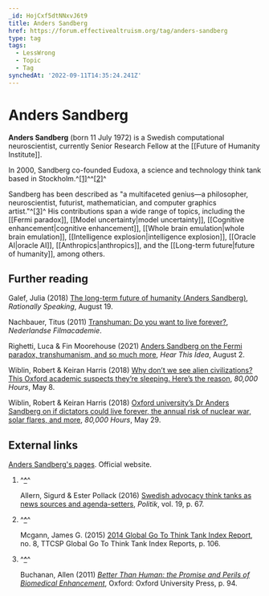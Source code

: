 ```yaml
---
_id: HojCxf5dtNNxvJ6t9
title: Anders Sandberg
href: https://forum.effectivealtruism.org/tag/anders-sandberg
type: tag
tags:
  - LessWrong
  - Topic
  - Tag
synchedAt: '2022-09-11T14:35:24.241Z'
---
```

# Anders Sandberg

**Anders Sandberg** (born 11 July 1972) is a Swedish computational neuroscientist, currently Senior Research Fellow at the [[Future of Humanity Institute]].

In 2000, Sandberg co-founded Eudoxa, a science and technology think tank based in Stockholm.^[\[1\]](#fnqlftffp4ee)^^[\[2\]](#fndf9650eggbw)^

Sandberg has been described as "a multifaceted genius—a philosopher, neuroscientist, futurist, mathematician, and computer graphics artist."^[\[3\]](#fn1t69ci9off9)^ His contributions span a wide range of topics, including the [[Fermi paradox]], [[Model uncertainty|model uncertainty]], [[Cognitive enhancement|cognitive enhancement]], [[Whole brain emulation|whole brain emulation]], [[Intelligence explosion|intelligence explosion]], [[Oracle AI|oracle AI]], [[Anthropics|anthropics]], and the [[Long-term future|future of humanity]], among others.

Further reading
---------------

Galef, Julia (2018) [The long-term future of humanity (Anders Sandberg)](http://rationallyspeakingpodcast.org/215-the-long-term-future-of-humanity-anders-sandberg/), *Rationally Speaking*, August 19.

Nachbauer, Titus (2011) [Transhuman: Do you want to live forever?](https://www.youtube.com/watch?v=3PAj2yorJig), *Nederlandse Filmacademie*.

Righetti, Luca & Fin Moorehouse (2021) [Anders Sandberg on the Fermi paradox, transhumanism, and so much more](https://hearthisidea.com/episodes/anders), *Hear This Idea*, August 2.

Wiblin, Robert & Keiran Harris (2018) [Why don’t we see alien civilizations? This Oxford academic suspects they’re sleeping. Here’s the reason](https://80000hours.org/podcast/episodes/anders-sandberg-fermi-paradox/), *80,000 Hours*, May 8.

Wiblin, Robert & Keiran Harris (2018) [Oxford university’s Dr Anders Sandberg on if dictators could live forever, the annual risk of nuclear war, solar flares, and more](https://80000hours.org/podcast/episodes/anders-sandberg-extending-life/), *80,000 Hours*, May 29.

External links
--------------

[Anders Sandberg's pages](http://www.aleph.se/). Official website.

1.  ^**[^](#fnrefqlftffp4ee)**^
    
    Allern, Sigurd & Ester Pollack (2016) [Swedish advocacy think tanks as news sources and agenda-setters](http://doi.org/10.7146/politik.v19i1.27395), *Politik*, vol. 19, p. 67.
    
2.  ^**[^](#fnrefdf9650eggbw)**^
    
    Mcgann, James G. (2015) [2014 Global Go To Think Tank Index Report](https://repository.upenn.edu/think_tanks/8/?utm_source=repository.upenn.edu%2Fthink_tanks%2F8&utm_medium=PDF&utm_campaign=PDFCoverPages), no. 8, TTCSP Global Go To Think Tank Index Reports, p. 106.
    
3.  ^**[^](#fnref1t69ci9off9)**^
    
    Buchanan, Allen (2011) [*Better Than Human: the Promise and Perils of Biomedical Enhancement*](https://en.wikipedia.org/wiki/Special:BookSources/9780190664046), Oxford: Oxford University Press, p. 94.
